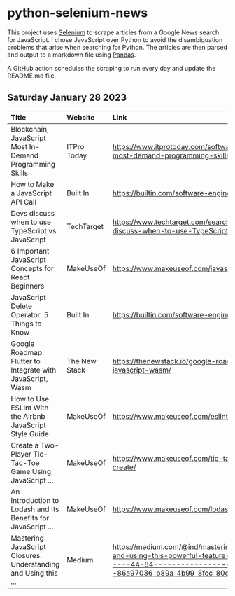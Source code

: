 # python-selenium-news

This project uses [Selenium](https://www.seleniumhq.org/) to scrape articles from a Google News search for JavaScript.
I chose JavaScript over Python to avoid the disambiguation problems that arise when searching for Python.
The articles are then parsed and output to a markdown file using [Pandas](https://pandas.pydata.org/).

A GitHub action schedules the scraping to run every day and update the README.md file.

## Saturday January 28 2023


| Title                                                           | Website       | Link                                                                                                                                                                                                             |
|:----------------------------------------------------------------|:--------------|:-----------------------------------------------------------------------------------------------------------------------------------------------------------------------------------------------------------------|
| Blockchain, JavaScript Most In-Demand Programming Skills        | ITPro Today   | https://www.itprotoday.com/software-development/blockchain-javascript-most-demand-programming-skills                                                                                                             |
| How to Make a JavaScript API Call                               | Built In      | https://builtin.com/software-engineering-perspectives/javascript-api-call                                                                                                                                        |
| Devs discuss when to use TypeScript vs. JavaScript              | TechTarget    | https://www.techtarget.com/searchsoftwarequality/news/252529599/Devs-discuss-when-to-use-TypeScript-vs-JavaScript                                                                                                |
| 6 Important JavaScript Concepts for React Beginners             | MakeUseOf     | https://www.makeuseof.com/javascript-concepts-for-react-beginners/                                                                                                                                               |
| JavaScript Delete Operator: 5 Things to Know                    | Built In      | https://builtin.com/software-engineering-perspectives/javascript-delete                                                                                                                                          |
| Google Roadmap: Flutter to Integrate with JavaScript, Wasm      | The New Stack | https://thenewstack.io/google-roadmap-flutter-to-integrate-with-javascript-wasm/                                                                                                                                 |
| How to Use ESLint With the Airbnb JavaScript Style Guide        | MakeUseOf     | https://www.makeuseof.com/eslint-with-airbnb-javascript-style-guide/                                                                                                                                             |
| Create a Two-Player Tic-Tac-Toe Game Using JavaScript ...       | MakeUseOf     | https://www.makeuseof.com/tic-tac-toe-game-javascript-html-css-create/                                                                                                                                           |
| An Introduction to Lodash and Its Benefits for JavaScript ...   | MakeUseOf     | https://www.makeuseof.com/lodash-javascript-introduction-benefits/                                                                                                                                               |
| Mastering JavaScript Closures: Understanding and Using this ... | Medium        | https://medium.com/@ind/mastering-javascript-closures-understanding-and-using-this-powerful-feature-3f372b502360?source=topics_v2---------44-84--------------------86a97036_b89a_4b99_8fcc_80cf228c3ba1-------17 |